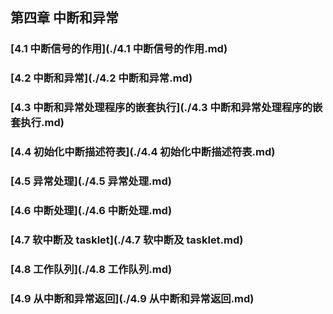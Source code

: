 ## 第四章 中断和异常

### [4.1 中断信号的作用](./4.1 中断信号的作用.md)

### [4.2 中断和异常](./4.2 中断和异常.md)

### [4.3 中断和异常处理程序的嵌套执行](./4.3 中断和异常处理程序的嵌套执行.md)

### [4.4 初始化中断描述符表](./4.4 初始化中断描述符表.md)

### [4.5 异常处理](./4.5 异常处理.md)

### [4.6 中断处理](./4.6 中断处理.md)

### [4.7 软中断及 tasklet](./4.7 软中断及 tasklet.md)

### [4.8 工作队列](./4.8 工作队列.md)

### [4.9 从中断和异常返回](./4.9 从中断和异常返回.md)